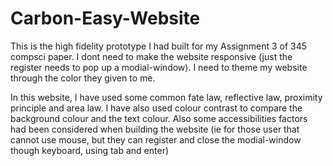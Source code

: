 # Carbon-Easy-Website
This is the high fidelity prototype I had built for my Assignment 3 of 345 compsci paper. I dont need to make the website responsive (just the register needs to pop up a modial-window). I need to theme my website through the color they given to me. 

In this website, I have used some common fate law, reflective law, proximity principle and area law. I have also used colour contrast to compare the background colour and the text colour. Also some accessibilities factors had been considered when building the website (ie for those user that cannot use mouse, but they can register and close the modial-window though keyboard, using tab and enter)

